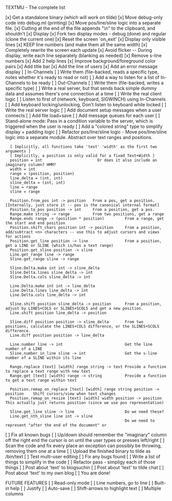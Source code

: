 TEXTMU - The complete list

[x] Get a standalone binary (which will work on tilde)
[x] Move debug-only code into debug.ml (printing)
[x] Move pos/line/sline logic into a separate file.
[x] Cutting at the end of the file appends "\n" to the clipboard, and shouldn't
[x] Display
	[x] Fork two display modes - debug (done) and regular (clone the current one)
	[x] Reset the screen 'on\_exit'
	[x] Display only visible lines
	[x] KEEP line numbers (and make them all the same width)
	[x] Completely rewrite the screen each update
    [x] Avoid flicker -- During display, write each line separately (blanking as needed)
	[x] Remove s-line numbers
	[x] Add 2 help lines
	[x] Improve background/foreground color pairs
    [x] Add title bar
	[x] Add the line of users
	[x] Add an error message display
[ ] In-Channels 
	[ ] Write them (file-backed, reads a specific type, notes whether it's ready to read or not)
	[ ] Add a way to listen for a list of In-Channels to be ready
[ ] Out-Channels
	[ ] Write them (file-backed, writes a specific type)
[ ] Write a real server, but that sends back simple dummy data and assumes there's one connection at a time
[ ] Write the real client logic
	[ ] Listen to first of (network, keyboard, SIGWINCH) using In-Channels
	[ ] Add keyboard locking/unlocking, Don't listen to keyboard while locked
[ ] Write the real server logic
	[ ] Add document setup messages when a user connects
	[ ] Add file load+save
	[ ] Add message queues for each user
	[ ] Stand-alone mode: Pass in a condition variable to the server, which is triggered when the user is ready
[ ] Add a "colored string" type to simplify display + padding logic
[ ] Refactor pos/line/sline logic
	- Move pos/line/sline logic into a separate module.
	  Abstract over text ranges and positions. 

	  [ Implicitly, all functions take 'text' 'width' as the first two arguments ]
	  [ Implicitly, a position is only valid for a fixed Text+Width ]
	  position = int 						Or does it also include an imaginary column? HMM?
	  width = int
	  range = (position, position)
	  line_delta = (int, int)
	  sline_delta = (int, int)
	  line = range
	  sline = range

	  Position.from_pos int -> position   From a pos, get a position. [Internally, just store it -- pos is the canonical internal format]
	  Position.to_pos position -> int     From a position, get a pos.
	  Range.make string -> range	      From two positions, get a range
	  Range.ends range -> (position * position)			From a range, get the start and end position
	  Position.shift_chars position int -> position		From a position, add/subtract <n> characters -- use this to adjust cursors and views for actions
	  Position.get_line position -> line				From a position, get a LINE or SLINE (which is/has a text range)
	  Position.get_sline position -> sline
	  Line.get_range line -> range
	  Sline.get_range sline -> range

	  Sline.Delta.make int int -> sline_delta
	  Sline.Delta.lines sline_delta -> int
	  Sline.Delta.cols sline_delta -> int

	  Line.Delta.make int int -> line_delta
	  Line.Delta.lines line_delta -> int
	  Line.Delta.cols line_delta -> int

	  Sline.shift position sline_delta -> position		From a position, adjust by LINES+COLS or SLINES+SCOLS and get a new position.
	  Line.shift position line_delta -> position

	  Sline.diff position position -> sline_delta       From two positions, calculate the LINES+COLS difference, or the SLINES+SCOLS difference.
	  Line.diff position position -> line_delta

	  Line.number line -> int							Get the line number of a LINE
	  Sline.number_in_line sline -> int					Get the s-line number of a SLINE within its line

	  Range.replace [text] [width] range string -> text	Provide a function to replace a text range with new text
	  Range.get [text] [width] range -> string			Provide a function to get a text range within text

	  Position.remap_on_replace [text] [width] range string position -> position	Shift cursors/view when text changes
	  Position.remap_on_resize [text] [width] width position -> position			This actually just returns position (since we use pos representation)
	  
	  Sline.get_line sline -> line						Do we need these?
	  Line.get_nth_sline line int -> sline
	  													Do we need to represent "after the end of the document" or 
[ ] Fix all known bugs
	[ ] Up/down should remember the "imaginary" column off the right end the cursor is on until the user types or presses left/right
[ ] Scan the code and fix every place an exception can possibly be throwing, removing them one at a time
[ ] Upload the finished binary to tilde as /bin/text
[ ] Test multi-user editing
[ ] Fix any bugs found
[ ] Write a list of things to simplify in the code
[ ] Refactor pass - simpligy each of those things
[ ] Post about 'text' to blogsuchin
[ ] Post about 'text' to tilde chat
[ ] Post about 'text' to my own blog
[ ] You are done!

FUTURE FEATURES
[ ] Read-only mode
[ ] Line numbers, go to line
[ ] Built-in help
[ ] Justify
[ ] Auto-save
[ ] Shift-arrows to highlight text
[ ] Multiple columns
